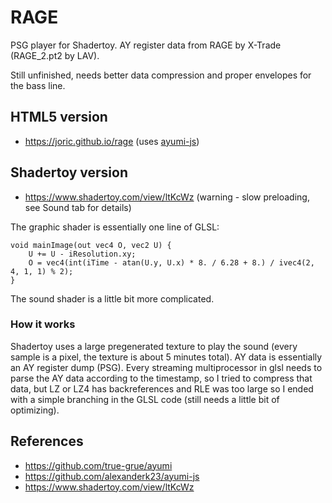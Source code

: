 # RAGE

PSG player for Shadertoy. AY register data from RAGE by X-Trade (RAGE_2.pt2 by LAV).

Still unfinished, needs better data compression and proper envelopes for the bass line.


## HTML5 version

* https://joric.github.io/rage (uses [ayumi-js](https://github.com/alexanderk23/ayumi-js))

## Shadertoy version

* https://www.shadertoy.com/view/ltKcWz (warning - slow preloading, see Sound tab for details)

The graphic shader is essentially one line of GLSL:
```
void mainImage(out vec4 O, vec2 U) {
    U += U - iResolution.xy;
    O = vec4(int(iTime - atan(U.y, U.x) * 8. / 6.28 + 8.) / ivec4(2, 4, 1, 1) % 2);
}
```

The sound shader is a little bit more complicated.

### How it works

Shadertoy uses a large pregenerated texture to play the sound (every sample is a pixel,
the texture is about 5 minutes total). AY data is essentially an AY register dump (PSG).
Every streaming multiprocessor in glsl needs to parse the AY data according to the timestamp, so
I tried to compress that data, but LZ or LZ4 has backreferences and RLE was too large so I ended
with a simple branching in the GLSL code (still needs a little bit of optimizing).

## References

* https://github.com/true-grue/ayumi
* https://github.com/alexanderk23/ayumi-js
* https://www.shadertoy.com/view/ltKcWz
